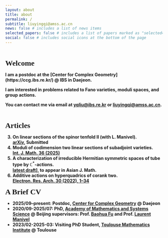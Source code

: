 ```yaml
---
layout: about
title: about
permalink: /
subtitle: liuyingqi@amss.ac.cn
news: false # includes a list of news items
selected_papers: false # includes a list of papers marked as "selected={true}"
social: false # includes social icons at the bottom of the page
---
```

<br>
<p><b><font size="5" style="font-family: Gill Sans">Welcome</font><b></p>
I am a postdoc at the [Center for Complex Geometry](https://ccg.ibs.re.kr/) @ IBS in Daejeon.

I am interested in problems related to Fano varieties, moduli spaces, and group actions.

You can contact me via email at yqliu@ibs.re.kr or liuyingqi@amss.ac.cn.

<br>
<p><b><font size="5"><font style="font-family: Gill Sans">Articles</font></font></b></p>

3. **On linear sections of the spinor tenfold II** (with L. Manivel).  
   [arXiv](https://arxiv.org/abs/2504.21056v1), Submitted  
2. **Moduli of codimension two linear sections of subadjoint varieties**.  
   [Int. J. Math. 36 (2025)](https://www.worldscientific.com/doi/10.1142/S0129167X25500302)  
1. **A characterization of irreducible Hermitian symmetric spaces of tube type by $\mathbb{C}^*$-actions**.  
   [latest draft](/assets/pdf/IHSS_tube.pdf)], to appear in Asian J. Math.  
0. **Additive actions on hyperquadrics of corank two**.  
   [Electron. Res. Arch. 30 (2022), 1–34](https://www.aimspress.com/article/doi/10.3934/era.2022001)

<b><font size="5"><font style="font-family: Gill Sans">A Brief CV</font></font></b>

- 2025/09–present: Postdoc, [Center for Complex Geometry](https://ccg.ibs.re.kr/) @ Daejeon  
- 2020/09-2025/07: PhD, [Academy of Mathematics and Systems Science](http://english.amss.cas.cn/) @ Beijing
  supervisors: Prof. [Baohua Fu](http://www.math.ac.cn/people/fbh/) and Prof. [Laurent Manivel](https://manivel.perso.math.cnrs.fr/index.html)
- 2023/02-2025-03: Visiting PhD Student, [Toulouse Mathematics Institute](https://www.math.univ-toulouse.fr/fr/) @ Toulouse  
